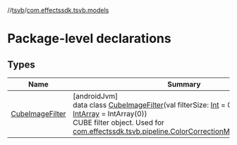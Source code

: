 //[tsvb](../../index.md)/[com.effectssdk.tsvb.models](index.md)

# Package-level declarations

## Types

| Name | Summary |
|---|---|
| [CubeImageFilter](-cube-image-filter/index.md) | [androidJvm]<br>data class [CubeImageFilter](-cube-image-filter/index.md)(val filterSize: [Int](https://kotlinlang.org/api/latest/jvm/stdlib/kotlin/-int/index.html) = 0, val filterData: [IntArray](https://kotlinlang.org/api/latest/jvm/stdlib/kotlin/-int-array/index.html) = IntArray(0))<br>CUBE filter object. Used for [com.effectssdk.tsvb.pipeline.ColorCorrectionMode.PRESET_MODE](../com.effectssdk.tsvb.pipeline/-color-correction-mode/-p-r-e-s-e-t_-m-o-d-e/index.md) |
